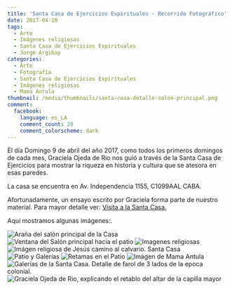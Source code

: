```yaml
---
title: 'Santa Casa de Ejercicios Espirituales - Recorrido Fotográfico'
date: 2017-04-10
tags:
  - Arte
  - Imágenes religiosas
  - Santa Casa de Ejercicios Espirituales
  - Jorge Argibay
categories:
  - Arte
  - Fotografía
  - Santa Casa de Ejercicios Espirituales
  - Imágenes religiosas
  - Mama Antula
thumbnail: /media/thumbnails/santa-casa-detalle-salon-principal.png
comment:
  facebook:
    language: es_LA
    comment_count: 20
    comment_colorscheme: dark  
---
```


El día Domingo 9 de abril del año 2017, como todos los primeros domingos de cada mes, Graciela Ojeda de Rio nos guió a través de la Santa Casa de Ejercicios para mostrar la riqueza en historia y cultura que se atesora en esas paredes.

La casa se encuentra en Av. Independencia 1155, C1099AAL CABA. 

Afortunadamente, un ensayo escrito por Graciela forma parte de nuestro material. Para mayor detalle ver: [Visita a la Santa Casa.](/2010/06/22/Santa-Casa-de-Ejercicios-Espirituales/)

Aquí mostramos algunas imágenes:.

![Araña del salón principal de la Casa](/media/fotos/santa-casa/santa-casa-detalle-salon-principal_img_2665.jpeg)
![Ventana del Salón principal hacia el patio](/media/fotos/santa-casa/santa-casa-ventana-img_2671.jpeg)
![Imagenes religiosas](/media/fotos/santa-casa/santa-casa-imagen-img_2679.jpeg)
![Imágen religiosa de Jesús camino al calvario. Santa Casa](/media/fotos/santa-casa/imagen-cristo-img_2680.jpeg)
![Patio y Galerías](/media/fotos/santa-casa/santa-casa-galerias-img_2681.jpeg)
![Retamas en el Patio](/media/fotos/santa-casa/santa-casa-galerias-img_2683_crop.jpeg)
![Imágen de Mama Antula](/media/fotos/santa-casa/santa-casa-imagen-mama-antula-img_2685.jpeg)
![Galerías de la Santa Casa. Detalle de farol de 3 lados de la epoca colonial.](/media/fotos/santa-casa/santa-casa-galerias-img_2687.jpeg)
![Graciela Ojeda de Rio, explicando el retablo del altar de la capilla mayor](/media/fotos/santa-casa/santa-casa-retablo-altar-mayor-img_2693_crop.jpeg)
